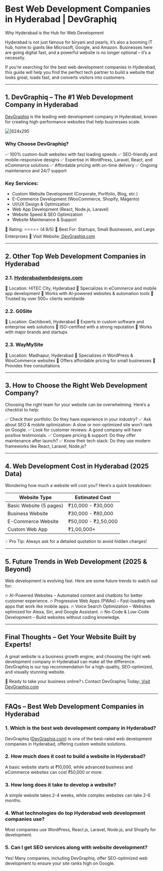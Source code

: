 # Best Web Development Companies in Hyderabad | DevGraphiq

Why Hyderabad is the Hub for Web Development

Hyderabad is not just famous for biryani and pearls; it’s also a booming IT hub, home to giants like Microsoft, Google, and Amazon. Businesses here are going digital fast, and a powerful website is no longer optional – it’s a necessity.

If you’re searching for the best web development companies in Hyderabad, this guide will help you find the perfect tech partner to build a website that looks great, loads fast, and converts visitors into customers.

---

## 1. DevGraphiq – The #1 Web Development Company in Hyderabad

[DevGraphiq](https://devgraphiq.com/) is the leading web development company in Hyderabad, known for creating high-performance websites that help businesses scale.

![|624x295](https://lh7-rt.googleusercontent.com/docsz/AD_4nXe9dxNAff83Xx0FbJbqD6JV_YspA9O_SteAuYZvwd9GNkuUEl33RIFJmTpiL7krRTWKHS-8qbQJfPb_1oVrPckZss7gF8qjF003sambJLPqTmF9R9-6LAF0pTGsSTPrUK9OsywKwQ?key=Oyq80YrWZ-a7XoPCkYQYCATv)

### Why Choose DevGraphiq?

✅ 100% custom-built websites with fast loading speeds
✅ SEO-friendly and mobile-responsive designs
✅ Expertise in WordPress, Laravel, React, and eCommerce solutions
✅ Affordable pricing with on-time delivery
✅ Ongoing maintenance and 24/7 support

### Key Services:

* Custom Website Development (Corporate, Portfolio, Blog, etc.)
* E-Commerce Development (WooCommerce, Shopify, Magento)
* UI/UX Design & Optimization
* Web App Development (React, Node.js, Laravel)
* Website Speed & SEO Optimization
* Website Maintenance & Support

📌 Rating: ⭐⭐⭐⭐⭐ (4.9/5)
📌 Best For: Startups, Small Businesses, and Large Enterprises
📌 Visit Website:[ DevGraphiq.com](https://devgraphiq.com/)

---

## 2. Other Top Web Development Companies in Hyderabad

### 2.1. [Hyderabadwebdesigns.com](https://hyderabadwebdesigns.com/)

📍 Location: HITEC City, Hyderabad
🔹 Specializes in eCommerce and mobile app development
🔹 Works with AI-powered websites & automation tools
🔹 Trusted by over 500+ clients worldwide

### 2.2. G0Site

📍 Location: Gachibowli, Hyderabad
🔹 Experts in custom software and enterprise web solutions
🔹 ISO-certified with a strong reputation
🔹 Works with major brands and startups

### 2.3. WayMySite

📍 Location: Madhapur, Hyderabad
🔹 Specializes in WordPress & WooCommerce websites
🔹 Offers affordable pricing for small businesses
🔹 Provides free consultations

---

## 3. How to Choose the Right Web Development Company?

Choosing the right team for your website can be overwhelming. Here’s a checklist to help:

✅ Check their portfolio: Do they have experience in your industry?
✅ Ask about SEO & mobile optimization: A slow or non-optimized site won’t rank on Google.
✅ Look for customer reviews: A good company will have positive testimonials.
✅ Compare pricing & support: Do they offer maintenance after launch?
✅ Know their tech stack: Do they use modern frameworks like React, Laravel, Node.js?

---

## 4. Web Development Cost in Hyderabad (2025 Data)

Wondering how much a website will cost you? Here’s a quick breakdown:

|Website Type|Estimated Cost|
| --- | --- |
|Basic Website (5 pages)|₹10,000 - ₹30,000|
|Business Website|₹30,000 - ₹80,000|
|E-Commerce Website|₹50,000 - ₹2,50,000|
|Custom Web App|₹1,00,000+|

💡 Pro Tip: Always ask for a detailed quotation to avoid hidden charges!

---

## 5. Future Trends in Web Development (2025 & Beyond)

Web development is evolving fast. Here are some future trends to watch out for:

🔥 AI-Powered Websites – Automated content and chatbots for better customer experience.
🔥 Progressive Web Apps (PWAs) – Fast-loading web apps that work like mobile apps.
🔥 Voice Search Optimization – Websites optimized for Alexa, Siri, and Google Assistant.
🔥 No-Code & Low-Code Development – Build websites without coding knowledge.

---

## Final Thoughts – Get Your Website Built by Experts!

A great website is a business growth engine, and choosing the right web development company in Hyderabad can make all the difference. DevGraphiq is our top recommendation for a high-quality, SEO-optimized, and visually stunning website.

🚀 Ready to take your business online?
📞 Contact DevGraphiq Today:[ Visit DevGraphiq.com](https://devgraphiq.com/)

---

## FAQs – Best Web Development Companies in Hyderabad

### 1. Which is the best web development company in Hyderabad?

DevGraphiq ([DevGraphiq.com](https://devgraphiq.com/)) is one of the best-rated web development companies in Hyderabad, offering custom website solutions.

### 2. How much does it cost to build a website in Hyderabad?

A basic website starts at ₹10,000, while advanced business and eCommerce websites can cost ₹50,000 or more.

### 3. How long does it take to develop a website?

A simple website takes 2-4 weeks, while complex websites can take 2-6 months.

### 4. What technologies do top Hyderabad web development companies use?

Most companies use WordPress, React.js, Laravel, Node.js, and Shopify for development.

### 5. Can I get SEO services along with website development?

Yes! Many companies, including DevGraphiq, offer SEO-optimized web development to ensure your site ranks high on Google.
